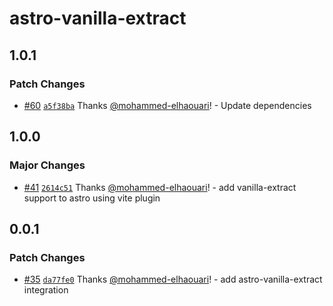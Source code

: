 # astro-vanilla-extract

## 1.0.1

### Patch Changes

- [#60](https://github.com/codiume/orbit/pull/60) [`a5f38ba`](https://github.com/codiume/orbit/commit/a5f38ba8cf25303a0d4ea94bec98d199af246671) Thanks [@mohammed-elhaouari](https://github.com/mohammed-elhaouari)! - Update dependencies

## 1.0.0

### Major Changes

- [#41](https://github.com/codiume/orbit/pull/41) [`2614c51`](https://github.com/codiume/orbit/commit/2614c5181ddf964b28dc9fa11119fd0be3f38bfa) Thanks [@mohammed-elhaouari](https://github.com/mohammed-elhaouari)! - add vanilla-extract support to astro using vite plugin

## 0.0.1

### Patch Changes

- [#35](https://github.com/codiume/orbit/pull/35) [`da77fe0`](https://github.com/codiume/orbit/commit/da77fe05b31af823f84c9f9f0456b315443caf18) Thanks [@mohammed-elhaouari](https://github.com/mohammed-elhaouari)! - add astro-vanilla-extract integration
